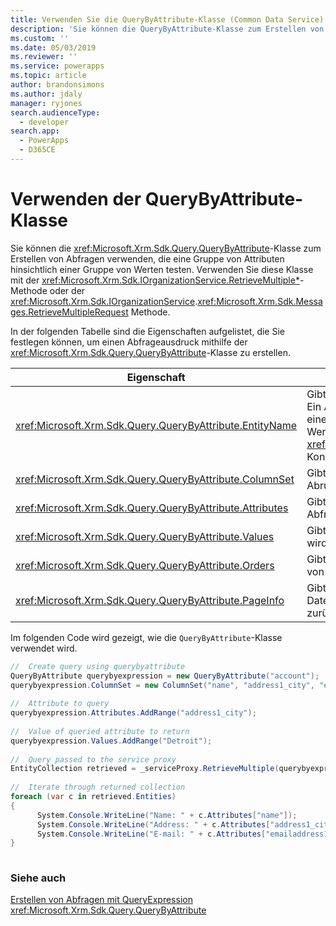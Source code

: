 ```yaml
---
title: Verwenden Sie die QueryByAttribute-Klasse (Common Data Service) | Microsoft Docs
description: 'Sie können die QueryByAttribute-Klasse zum Erstellen von Abfragen verwenden, die eine Gruppe von Attributen hinsichtlich einer Gruppe von Werten testen.'
ms.custom: ''
ms.date: 05/03/2019
ms.reviewer: ''
ms.service: powerapps
ms.topic: article
author: brandonsimons
ms.author: jdaly
manager: ryjones
search.audienceType:
  - developer
search.app:
  - PowerApps
  - D365CE
---
```


# <a name="use-the-querybyattribute-class"></a>Verwenden der QueryByAttribute-Klasse

Sie können die <xref:Microsoft.Xrm.Sdk.Query.QueryByAttribute>-Klasse zum Erstellen von Abfragen verwenden, die eine Gruppe von Attributen hinsichtlich einer Gruppe von Werten testen. Verwenden Sie diese Klasse mit der <xref:Microsoft.Xrm.Sdk.IOrganizationService.RetrieveMultiple*>-Methode oder der <xref:Microsoft.Xrm.Sdk.IOrganizationService>.<xref:Microsoft.Xrm.Sdk.Messages.RetrieveMultipleRequest> Methode.
  
 In der folgenden Tabelle sind die Eigenschaften aufgelistet, die Sie festlegen können, um einen Abfrageausdruck mithilfe der <xref:Microsoft.Xrm.Sdk.Query.QueryByAttribute>-Klasse zu erstellen.  
  
|Eigenschaft|Beschreibung|  
|--------------|-----------------|  
|<xref:Microsoft.Xrm.Sdk.Query.QueryByAttribute.EntityName>|Gibt an, welcher Typ der Entität abgerufen wird. Ein Abfrageausdruck kann nur eine Sammlung eines Entitätstyps abrufen. Sie können diesen Wert über den <xref:Microsoft.Xrm.Sdk.Query.QueryExpression>-Konstruktor weitergeben.|  
|<xref:Microsoft.Xrm.Sdk.Query.QueryByAttribute.ColumnSet>|Gibt den Satz von Attributen (Spalten) für den Abruf an.|  
|<xref:Microsoft.Xrm.Sdk.Query.QueryByAttribute.Attributes>|Gibt den Satz von Attributen an, die in der Abfrage ausgewählt werden.|  
|<xref:Microsoft.Xrm.Sdk.Query.QueryByAttribute.Values>|Gibt die Attributwerte an, nach denen gesucht wird, wenn die Abfrage ausgeführt wird.|  
|<xref:Microsoft.Xrm.Sdk.Query.QueryByAttribute.Orders>|Gibt die Reihenfolge an, in der die Datensätze von der Abfrage zurückgegeben werden.|  
|<xref:Microsoft.Xrm.Sdk.Query.QueryByAttribute.PageInfo>|Gibt die Anzahl von Seiten und die Anzahl der Datensätze pro Seite an, die von der Abfrage zurückgegeben werden.|  
  
 Im folgenden Code wird gezeigt, wie die `QueryByAttribute`-Klasse verwendet wird.  
  
```csharp  
//  Create query using querybyattribute      
QueryByAttribute querybyexpression = new QueryByAttribute("account");      
querybyexpression.ColumnSet = new ColumnSet("name", "address1_city", "emailaddress1");  
  
//  Attribute to query      
querybyexpression.Attributes.AddRange("address1_city");  
  
//  Value of queried attribute to return      
querybyexpression.Values.AddRange("Detroit");      
  
//  Query passed to the service proxy      
EntityCollection retrieved = _serviceProxy.RetrieveMultiple(querybyexpression);     
  
//  Iterate through returned collection      
foreach (var c in retrieved.Entities)      
{  
      System.Console.WriteLine("Name: " + c.Attributes["name"]);  
      System.Console.WriteLine("Address: " + c.Attributes["address1_city"]);        
      System.Console.WriteLine("E-mail: " + c.Attributes["emailaddress1"]);      
}  
  
```  
  
### <a name="see-also"></a>Siehe auch  
 [Erstellen von Abfragen mit QueryExpression](build-queries-with-queryexpression.md)   
 <xref:Microsoft.Xrm.Sdk.Query.QueryByAttribute>